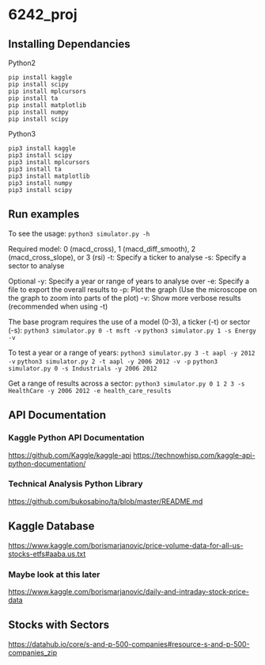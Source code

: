 # 6242_proj

## Installing Dependancies
Python2
```
pip install kaggle
pip install scipy
pip install mplcursors
pip install ta
pip install matplotlib
pip install numpy
pip install scipy
```
Python3
```
pip3 install kaggle
pip3 install scipy
pip3 install mplcursors
pip3 install ta
pip3 install matplotlib
pip3 install numpy
pip3 install scipy
```

## Run examples
To see the usage:
```python3 simulator.py -h```

Required
model: 0 (macd_cross), 1 (macd_diff_smooth), 2 (macd_cross_slope), or 3 (rsi)
-t: Specify a ticker to analyse
-s: Specify a sector to analyse

Optional
-y: Specify a year or range of years to analyse over
-e: Specify a file to export the overall results to
-p: Plot the graph (Use the microscope on the graph to zoom into parts of the plot)
-v: Show more verbose results (recommended when using -t)

The base program requires the use of a model (0-3), a ticker (-t) or sector (-s):
```python3 simulator.py 0 -t msft -v```
```python3 simulator.py 1 -s Energy -v```

To test a year or a range of years:
```python3 simulator.py 3 -t aapl -y 2012 -v```
```python3 simulator.py 2 -t aapl -y 2006 2012 -v -p```
```python3 simulator.py 0 -s Industrials -y 2006 2012```

Get a range of results across a sector:
```python3 simulator.py 0 1 2 3 -s HealthCare -y 2006 2012 -e health_care_results```




## API Documentation
### Kaggle Python API Documentation
https://github.com/Kaggle/kaggle-api
https://technowhisp.com/kaggle-api-python-documentation/

### Technical Analysis Python Library
https://github.com/bukosabino/ta/blob/master/README.md

## Kaggle Database
https://www.kaggle.com/borismarjanovic/price-volume-data-for-all-us-stocks-etfs#aaba.us.txt

### Maybe look at this later
https://www.kaggle.com/borismarjanovic/daily-and-intraday-stock-price-data

## Stocks with Sectors
https://datahub.io/core/s-and-p-500-companies#resource-s-and-p-500-companies_zip
